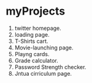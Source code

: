 # myProjects
1. twitter homepage.
2. loading page.
3. T-Shirts cart.
4. Movie-launching page.
5. Playng cards.
6. Grade calculator.
7. Password Strength checker.
8. Jntua cirriculum page.

